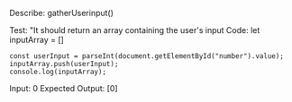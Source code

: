 Describe: gatherUserinput()

Test: "It should return an array containing the user's input
Code: 
    let inputArray = []

    const userInput = parseInt(document.getElementById("number").value);
    inputArray.push(userInput);
    console.log(inputArray);
    
Input: 0
Expected Output: [0]